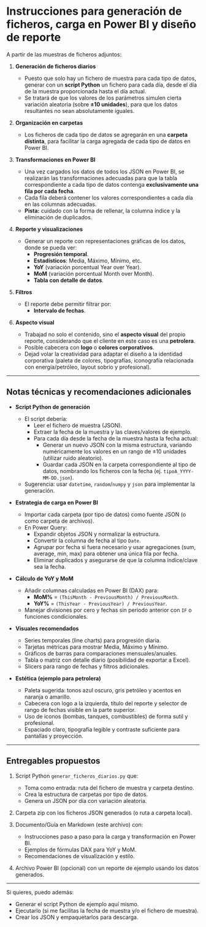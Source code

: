 # Instrucciones para generación de ficheros, carga en Power BI y diseño de reporte

A partir de las muestras de ficheros adjuntos:

1. **Generación de ficheros diarios**
   - Puesto que solo hay un fichero de muestra para cada tipo de datos, generar con un **script Python** un fichero para cada día, desde el día de la muestra proporcionada hasta el día actual.
   - Se tratará de que los valores de los parámetros simulen cierta variación aleatoria (sobre **±10 unidades**), para que los datos resultantes no sean absolutamente iguales.

2. **Organización en carpetas**
   - Los ficheros de cada tipo de datos se agregarán en una **carpeta distinta**, para facilitar la carga agregada de cada tipo de datos en Power BI.

3. **Transformaciones en Power BI**
   - Una vez cargados los datos de todos los JSON en Power BI, se realizarán las transformaciones adecuadas para que la tabla correspondiente a cada tipo de datos contenga **exclusivamente una fila por cada fecha**.
   - Cada fila deberá contener los valores correspondientes a cada día en las columnas adecuadas.
   - **Pista:** cuidado con la forma de rellenar, la columna índice y la eliminación de duplicados.

4. **Reporte y visualizaciones**
   - Generar un reporte con representaciones gráficas de los datos, donde se pueda ver:
     - **Progresión temporal**.
     - **Estadísticos**: Media, Máximo, Mínimo, etc.
     - **YoY** (variación porcentual Year over Year).
     - **MoM** (variación porcentual Month over Month).
     - **Tabla con detalle de datos**.

5. **Filtros**
   - El reporte debe permitir filtrar por:
     - **Intervalo de fechas**.

6. **Aspecto visual**
   - Trabajad no solo el contenido, sino el **aspecto visual** del propio reporte, considerando que el cliente en este caso es una **petrolera**.
   - Posible cabecera con **logo** o **colores corporativos**.
   - Dejad volar la creatividad para adaptar el diseño a la identidad corporativa (paleta de colores, tipografías, iconografía relacionada con energía/petróleo, layout sobrio y profesional).

---

## Notas técnicas y recomendaciones adicionales

- **Script Python de generación**
  - El script debería:
    - Leer el fichero de muestra (JSON).
    - Extraer la fecha de la muestra y las claves/valores de ejemplo.
    - Para cada día desde la fecha de la muestra hasta la fecha actual:
      - Generar un nuevo JSON con la misma estructura, variando numéricamente los valores en un rango de ±10 unidades (utilizar ruido aleatorio).
      - Guardar cada JSON en la carpeta correspondiente al tipo de datos, nombrando los ficheros con la fecha (ej. `tipoA_YYYY-MM-DD.json`).
  - Sugerencia: usar `datetime`, `random`/`numpy` y `json` para implementar la generación.

- **Estrategia de carga en Power BI**
  - Importar cada carpeta (por tipo de datos) como fuente JSON (o como carpeta de archivos).
  - En Power Query:
    - Expandir objetos JSON y normalizar la estructura.
    - Convertir la columna de fecha al tipo `Date`.
    - Agrupar por fecha si fuera necesario y usar agregaciones (sum, average, min, max) para obtener una única fila por fecha.
    - Eliminar duplicados y asegurarse de que la columna índice/clave sea la fecha.

- **Cálculo de YoY y MoM**
  - Añadir columnas calculadas en Power BI (DAX) para:
    - **MoM%** = `(ThisMonth - PreviousMonth) / PreviousMonth`.
    - **YoY%** = `(ThisYear - PreviousYear) / PreviousYear`.
  - Manejar divisiones por cero y fechas sin periodo anterior con `IF` o funciones condicionales.

- **Visuales recomendados**
  - Series temporales (line charts) para progresión diaria.
  - Tarjetas métricas para mostrar Media, Máximo y Mínimo.
  - Gráficos de barras para comparaciones mensuales/anuales.
  - Tabla o matriz con detalle diario (posibilidad de exportar a Excel).
  - Slicers para rango de fechas y filtros adicionales.

- **Estética (ejemplo para petrolera)**
  - Paleta sugerida: tonos azul oscuro, gris petróleo y acentos en naranja o amarillo.
  - Cabecera con logo a la izquierda, título del reporte y selector de rango de fechas visible en la parte superior.
  - Uso de iconos (bombas, tanques, combustibles) de forma sutil y profesional.
  - Espaciado claro, tipografía legible y contraste suficiente para pantallas y proyección.

---

## Entregables propuestos

1. Script Python `generar_ficheros_diarios.py` que:
   - Toma como entrada: ruta del fichero de muestra y carpeta destino.
   - Crea la estructura de carpetas por tipo de datos.
   - Genera un JSON por día con variación aleatoria.

2. Carpeta zip con los ficheros JSON generados (o ruta a carpeta local).

3. Documento/Guía en Markdown (este archivo) con:
   - Instrucciones paso a paso para la carga y transformación en Power BI.
   - Ejemplos de fórmulas DAX para YoY y MoM.
   - Recomendaciones de visualización y estilo.

4. Archivo Power BI (opcional) con un reporte de ejemplo usando los datos generados.

---

Si quieres, puedo además:
- Generar el script Python de ejemplo aquí mismo.
- Ejecutarlo (si me facilitas la fecha de muestra y/o el fichero de muestra).
- Crear los JSON y empaquetarlos para descarga.

